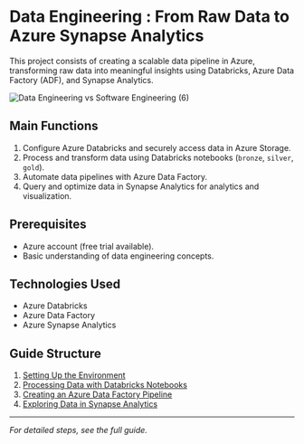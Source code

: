 # Data Engineering : From Raw Data to Azure Synapse Analytics

This project consists of creating a scalable data pipeline in Azure, transforming raw data into meaningful insights using Databricks, Azure Data Factory (ADF), and Synapse Analytics.

![Data Engineering vs Software Engineering (6)](https://github.com/user-attachments/assets/bdadd2e0-89be-4683-b53b-fe331be6f6bf)

## **Main Functions**

1. Configure Azure Databricks and securely access data in Azure Storage.
2. Process and transform data using Databricks notebooks (`bronze`, `silver`, `gold`).
3. Automate data pipelines with Azure Data Factory.
4. Query and optimize data in Synapse Analytics for analytics and visualization.

## **Prerequisites**
- Azure account (free trial available).
- Basic understanding of data engineering concepts.

## **Technologies Used**
- Azure Databricks
- Azure Data Factory
- Azure Synapse Analytics

## **Guide Structure**

1. [Setting Up the Environment](#setting-up-the-environment)
2. [Processing Data with Databricks Notebooks](#processing-data-with-databricks-notebooks)
3. [Creating an Azure Data Factory Pipeline](#creating-an-azure-data-factory-pipeline)
4. [Exploring Data in Synapse Analytics](#exploring-data-in-synapse-analytics)

---

*For detailed steps, see the full guide.*
